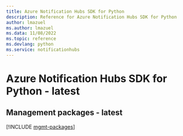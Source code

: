 ```yaml
---
title: Azure Notification Hubs SDK for Python
description: Reference for Azure Notification Hubs SDK for Python
author: lmazuel
ms.author: lmazuel
ms.data: 11/08/2022
ms.topic: reference
ms.devlang: python
ms.service: notificationhubs
---
```

# Azure Notification Hubs SDK for Python - latest

## Management packages - latest
[!INCLUDE [mgmt-packages](notification-hubs-mgmt-index.md)]
